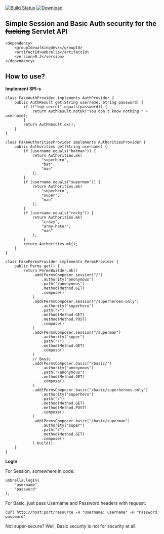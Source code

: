 [![Build Status](https://travis-ci.org/walkingdevs/umbrella.svg?branch=master)](https://travis-ci.org/walkingdevs/umbrella)
[![Download](https://api.bintray.com/packages/walkingdevs/mvn/umbrella/images/download.svg) ](https://bintray.com/walkingdevs/mvn/umbrella/_latestVersion)

## Simple Session and Basic Auth security for the ~~fucking~~ Servlet API

    <dependency>
        <groupId>walkingdevs</groupId>
        <artifactId>umbrella</artifactId>
        <version>0.2</version>
    </dependency>
    
## How to use?

**Implement SPI-s**

    class FakeAuthProvider implements AuthProvider {
        public AuthResult get(String username, String password) {
            if (!"top-secret".equals(password)) {
                return AuthResult.notOk("You don't know nothing " + username);
            }
            return AuthResult.ok();
        }
    }

    class FakeAuthoritiesProvider implements AuthoritiesProvider {
        public Authorities get(String username) {
            if (username.equals("batman")) {
                return Authorities.mk(
                    "superhero",
                    "bat",
                    "man"
                );
            }
            if (username.equals("superman")) {
                return Authorities.mk(
                    "superhero",
                    "super",
                    "man"
                );
            }
            if (username.equals("rocky")) {
                return Authorities.mk(
                    "crazy",
                    "army-hater",
                    "man"
                );
            }
            return Authorities.mk();
        }
    }

    class FakePermsProvider implements PermsProvider {
        public Perms get() {
            return PermsBuilder.mk()
                .add(PermsComposer.session("/")
                    .authority("anonymous")
                    .path("/anonymous")
                    .method(Method.GET)
                    .compose()
                )
                .add(PermsComposer.session("/superheroes-only")
                    .authority("superhero")
                    .path("/")
                    .method(Method.GET)
                    .method(Method.POST)
                    .compose()
                )
                .add(PermsComposer.session("/superman")
                    .authority("super")
                    .path("/")
                    .method(Method.GET)
                    .compose()
                )
                // Basic
                .add(PermsComposer.basic("/basic/")
                    .authority("anonymous")
                    .path("/anonymous")
                    .method(Method.GET)
                    .compose()
                )
                .add(PermsComposer.basic("/basic/superheroes-only")
                    .authority("superhero")
                    .path("/")
                    .method(Method.GET)
                    .method(Method.POST)
                    .compose()
                )
                .add(PermsComposer.basic("/basic/superman")
                    .authority("super")
                    .path("/")
                    .method(Method.GET)
                    .compose()
                ).build();
        }
    }
    
**LogIn**

For Session, somewhere in code:

    umbrella.logIn(
        "username",
        "password"
    );

For Basic, just pass Username and Password headers with request:

    curl http://host:port/resource -H "Username: username" -H "Password: password"

Not super-secure? Well, Basic security is not for security at all.